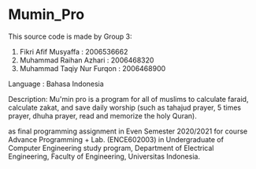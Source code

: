 # Mumin_Pro


This source code is made by 
Group 3: 
1. Fikri Afif Musyaffa       : 2006536662
2. Muhammad Raihan Azhari    : 2006468320
3. Muhammad Taqiy Nur Furqon : 2006468900

Language : Bahasa Indonesia

Description:
Mu'min pro is a program for all of muslims to calculate faraid, calculate zakat, and  save daily worship (such as tahajud prayer, 5 times prayer, dhuha prayer, read and memorize the holy Quran).

as final programming assignment in Even Semester 2020/2021 for course Advance Programming + Lab. 
(ENCE602003) in Undergraduate of Computer Engineering study program, Department of Electrical Engineering, Faculty of Engineering, Universitas Indonesia.
